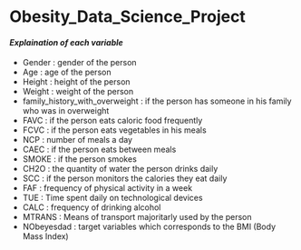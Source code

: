 # Obesity_Data_Science_Project

<h4><i>Explaination of each variable</i></h4>
<ul>
<li>Gender : gender of the person</li>
<li>Age : age of the person</li>
<li>Height : height of the person</li>
<li>Weight : weight of the person</li>
<li>family_history_with_overweight : if the person has someone in his family who was in overweight</li>
<li>FAVC : if the person eats caloric food frequently</li>
<li>FCVC : if the person eats vegetables in his meals</li>
<li>NCP : number of meals a day</li>
<li>CAEC : if the person eats between meals</li>
<li>SMOKE : if the person smokes</li>
<li>CH2O : the quantity of water the person drinks daily</li>
<li>SCC : if the person monitors the calories they eat daily</li>
<li>FAF : frequency of physical activity in a week</li>
<li>TUE : Time spent daily on technological devices</li>
<li>CALC : frequency of drinking alcohol</li>
<li>MTRANS : Means of transport majoritarly used by the person</li>
<li>NObeyesdad : target variables which corresponds to the BMI (Body Mass Index)</li>
</ul>
